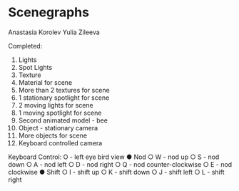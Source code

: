 # Scenegraphs

Anastasia Korolev
Yulia Zileeva


Completed:
1. Lights
2. Spot Lights
3. Texture
4. Material for scene
5. More than 2 textures for scene
6. 1 stationary spotlight for scene
7. 2 moving lights for scene
8. 1 moving spotlight for scene
9. Second animated model - bee
10. Object - stationary camera
11. More objects for scene
12. Keyboard controlled camera

Keyboard Control:
O - left eye bird view
● Nod
○ W - nod up
○ S - nod down
○ A - nod left
○ D - nod right
○ Q - nod counter-clockwise
○ E - nod clockwise
● Shift
○ I - shift up
○ K - shift down
○ J - shift left
○ L - shift right
